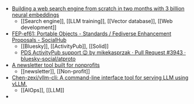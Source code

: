 - [Building a web search engine from scratch in two months with 3 billion neural embeddings](https://blog.wilsonl.in/search-engine/)
	- [[Search engine]], [[LLM training]], [[Vector database]], [[Web development]]
- [FEP-ef61: Portable Objects - Standards / Fediverse Enhancement Proposals - SocialHub](https://socialhub.activitypub.rocks/t/fep-ef61-portable-objects/3738/51?u=erlend_sh)
	- [[Bluesky]], [[ActivityPub]], [[Solid]]
	- [PDS ActivityPub support 😉 by mikekasprzak · Pull Request #3943 · bluesky-social/atproto](https://github.com/bluesky-social/atproto/pull/3943)
- [A newsletter tool built for nonprofits](https://buttondown.com/use-cases/nonprofits)
	- [[newsletter]], [[Non-profit]]
- [Chen-zexi/vllm-cli: A command-line interface tool for serving LLM using vLLM.](https://github.com/Chen-zexi/vllm-cli)
	- [[AIOps]], [[LLM]]
-